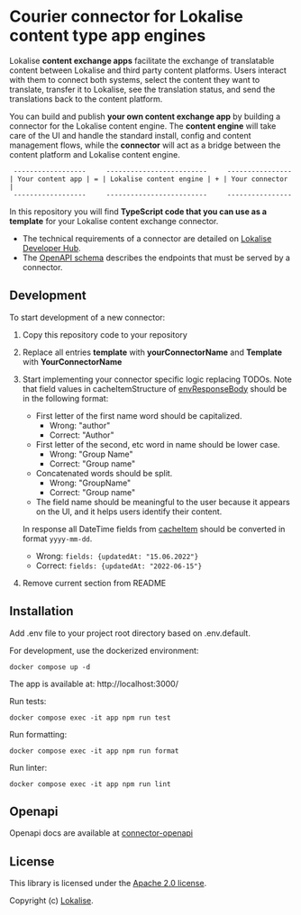 # Courier connector for Lokalise content type app engines

Lokalise **content exchange apps** facilitate the exchange of translatable content between Lokalise and third party content platforms. Users interact with them to connect both systems, select the content they want to translate, transfer it to Lokalise, see the translation status, and send the translations back to the content platform.

You can build and publish **your own content exchange app** by building a connector for the Lokalise content engine. The **content engine** will take care of the UI and handle the standard install, config and content management flows, while the **connector** will act as a bridge between the content platform and Lokalise content engine.

```ascii
 ------------------     -------------------------     ----------------
| Your content app | = | Lokalise content engine | + | Your connector |
 ------------------     -------------------------     ----------------
```

In this repository you will find **TypeScript code that you can use as a template** for your Lokalise content exchange connector.

- The technical requirements of a connector are detailed on [Lokalise Developer Hub](https://developers.lokalise.com/docs/technical-requirements-content-exchange-hosted-connector).
- The [OpenAPI schema](schema.yaml) describes the endpoints that must be served by a connector.

## Development

To start development of a new connector:

1. Copy this repository code to your repository
2. Replace all entries **template** with **yourConnectorName** and **Template** with **YourConnectorName**
3. Start implementing your connector specific logic replacing TODOs. Note that field values in cacheItemStructure of [envResponseBody](src\routes\env\schema.ts) should be in the following format:

   - First letter of the first name word should be capitalized.
     - Wrong: "author"
     - Correct: "Author"
   - First letter of the second, etc word in name should be lower case.
     - Wrong: "Group Name"
     - Correct: "Group name"
   - Concatenated words should be split.
     - Wrong: "GroupName"
     - Correct: "Group name"
   - The field name should be meaningful to the user because it appears on the UI, and it helps users identify their content.

   In response all DateTime fields from [cacheItem](src\routes\cache\schema.ts) should be
   converted in format `yyyy-mm-dd`.

   - Wrong: `fields: {updatedAt: "15.06.2022"}`
   - Correct: `fields: {updatedAt: "2022-06-15"}`

4. Remove current section from README

## Installation

Add .env file to your project root directory based on .env.default.

For development, use the dockerized environment:

`docker compose up -d`

The app is available at: http://localhost:3000/

Run tests:

`docker compose exec -it app npm run test`

Run formatting:

`docker compose exec -it app npm run format`

Run linter:

`docker compose exec -it app npm run lint`

## Openapi

Openapi docs are available at [connector-openapi](https://github.com/lokalise/connector-openapi/blob/master/postman/schemas/schema.yaml)

## License

This library is licensed under the [Apache 2.0 license](LICENSE).

Copyright (c) [Lokalise](https://lokalise.com/).
